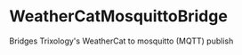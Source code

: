 WeatherCatMosquittoBridge
=========================

Bridges Trixology's WeatherCat to mosquitto (MQTT) publish